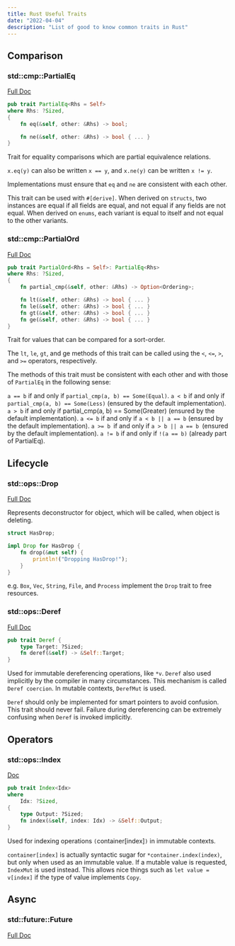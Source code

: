 ```yaml
---
title: Rust Useful Traits
date: "2022-04-04"
description: "List of good to know common traits in Rust"
---
```


## Comparison

### std::cmp::PartialEq

[Full Doc](https://doc.rust-lang.org/std/cmp/trait.PartialEq.html#)

```rust
pub trait PartialEq<Rhs = Self>
where Rhs: ?Sized,
{
    fn eq(&self, other: &Rhs) -> bool;

    fn ne(&self, other: &Rhs) -> bool { ... }
}
```

Trait for equality comparisons which are partial equivalence relations.

`x.eq(y)` can also be written `x == y`, and `x.ne(y)` can be written `x != y`.

Implementations must ensure that `eq` and `ne` are consistent with each other.

This trait can be used with `#[derive]`. When derived on `structs`, two instances are equal if all fields are equal, and not equal if any fields are not equal. When derived on `enums`, each variant is equal to itself and not equal to the other variants.

### std::cmp::PartialOrd

[Full Doc](https://doc.rust-lang.org/std/cmp/trait.PartialOrd.html)

```rust
pub trait PartialOrd<Rhs = Self>: PartialEq<Rhs>
where Rhs: ?Sized,
{
    fn partial_cmp(&self, other: &Rhs) -> Option<Ordering>;

    fn lt(&self, other: &Rhs) -> bool { ... }
    fn le(&self, other: &Rhs) -> bool { ... }
    fn gt(&self, other: &Rhs) -> bool { ... }
    fn ge(&self, other: &Rhs) -> bool { ... }
}
```

Trait for values that can be compared for a sort-order.

The `lt`, `le`, `gt`, and ge methods of this trait can be called using the `<`, `<=`, `>`, and `>=` operators, respectively.

The methods of this trait must be consistent with each other and with those of `PartialEq` in the following sense:

`a == b` if and only if `partial_cmp(a, b) == Some(Equal)`.
`a < b` if and only if `partial_cmp(a, b) == Some(Less)` (ensured by the default implementation).
`a > b` if and only if partial_cmp(a, b) == Some(Greater) (ensured by the default implementation).
`a <= b` if and only if `a < b || a == b` (ensured by the default implementation).
`a >= b `if and only if `a > b || a == b `(ensured by the default implementation).
`a != b` if and only if `!(a == b)` (already part of PartialEq).

## Lifecycle

### std::ops::Drop

[Full Doc](https://doc.rust-lang.org/std/ops/trait.Drop.html)

Represents deconstructor for object, which will be called, when object is deleting.

```rust
struct HasDrop;

impl Drop for HasDrop {
    fn drop(&mut self) {
        println!("Dropping HasDrop!");
    }
}
```

e.g. `Box`, `Vec`, `String`, `File`, and `Process` implement the `Drop` trait to free resources.

### std::ops::Deref

[Full Doc](https://doc.rust-lang.org/std/ops/trait.Deref.html)

```rust
pub trait Deref {
    type Target: ?Sized;
    fn deref(&self) -> &Self::Target;
}
```

Used for immutable dereferencing operations, like `*v`. `Deref` also used implicitly by the compiler in many circumstances. This mechanism is called `Deref coercion`. In mutable contexts, `DerefMut` is used.

`Deref` should only be implemented for smart pointers to avoid confusion. This trait should never fail. Failure during dereferencing can be extremely confusing when `Deref` is invoked implicitly.

## Operators

### std::ops::Index

[Doc](https://doc.rust-lang.org/std/ops/trait.Index.html)

```rust
pub trait Index<Idx> 
where
    Idx: ?Sized, 
{
    type Output: ?Sized;
    fn index(&self, index: Idx) -> &Self::Output;
}
```

Used for indexing operations `(`container[index]`)` in immutable contexts.

`container[index]` is actually syntactic sugar for `*container.index(index)`, but only when used as an immutable value. If a mutable value is requested, `IndexMut` is used instead. This allows nice things such as `let value = v[index]` if the type of value implements `Copy`.

## Async

### std::future::Future

[Full Doc](https://doc.rust-lang.org/std/future/trait.Future.html)


